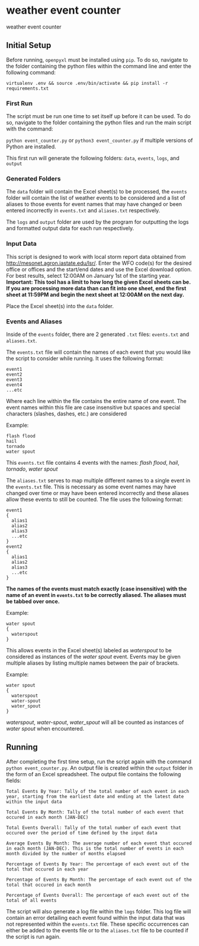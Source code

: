 # weather event counter
weather event counter

## Initial Setup
Before running, `openpyxl` must be installed using `pip`. To do so, navigate to the folder containing the python files within the command line and enter the following command:

```virtualenv .env && source .env/bin/activate && pip install -r requirements.txt```

### First Run

The script must be run one time to set itself up before it can be used. To do so, navigate to the folder containing the python files and run the main script with the command:

```python event_counter.py``` or ```python3 event_counter.py``` if multiple versions of Python are installed.

This first run will generate the following folders: `data`, `events`, `logs`, and `output`

### Generated Folders

The `data` folder will contain the Excel sheet(s) to be processed, the `events` folder will contain the list of weather events to be considered and a list of aliases to those events for event names that may have changed or been entered incorrectly in `events.txt` and `aliases.txt` respectively.

The `logs` and `output` folder are used by the program for outputting the logs and formatted output data for each run respectively.

### Input Data

This script is designed to work with local storm report data obtained from http://mesonet.agron.iastate.edu/lsr/. Enter the WFO code(s) for the desired office or offices and the start/end dates and use the Excel download option. For best results, select 12:00AM on January 1st of the starting year. **Important: This tool has a limit to how long the given Excel sheets can be. If you are processing more data than can fit into one sheet, end the first sheet at 11:59PM and begin the next sheet at 12:00AM on the next day.**

Place the Excel sheet(s) into the `data` folder.

### Events and Aliases

Inside of the `events` folder, there are 2 generated `.txt` files: `events.txt` and `aliases.txt`.

The `events.txt` file will contain the names of each event that you would like the script to consider while running. It uses the following format:
```
event1
event2
event3
event4
...etc
```
Where each line within the file contains the entire name of one event. The event names within this file are case insensitive but spaces and special characters (slashes, dashes, etc.) are considered

Example:
```
flash flood
hail
tornado
water spout
```
This `events.txt` file contains 4 events with the names: *flash flood*, *hail*, *tornado*, *water spout*

The `aliases.txt` serves to map multiple different names to a single event in the `events.txt` file. This is necessary as some event names may have changed over time or may have been entered incorrectly and these aliases allow these events to still be counted. The file uses the following format:
```
event1
{
  alias1
  alias2
  alias3
  ...etc
}
event2
{
  alias1
  alias2
  alias3
  ...etc
}
```
**The names of the events must match exactly (case insensitive) with the name of an event in `events.txt` to be correctly aliased. The aliases must be tabbed over once.**

Example:
```
water spout
{
  waterspout
}
```
This allows events in the Excel sheet(s) labeled as *waterspout* to be considered as instances of the *water spout* event. Events may be given multiple aliases by listing multiple names between the pair of brackets.

Example:
```
water spout
{
  waterspout
  water-spout
  water_spout
}
```
*waterspout*, *water-spout*, *water_spout* will all be counted as instances of *water spout* when encountered.

## Running

After completing the first time setup, run the script again with the command ```python event_counter.py```. An output file is created within the `output` folder in the form of an Excel spreadsheet. The output file contains the following fields:
```
Total Events By Year: Tally of the total number of each event in each year, starting from the earliest date and ending at the latest date within the input data

Total Events By Month: Tally of the total number of each event that occured in each month (JAN-DEC)

Total Events Overall: Tally of the total number of each event that occured over the period of time defined by the input data

Average Events By Month: The average number of each event that occured in each month (JAN-DEC). This is the total number of events in each month divided by the number of months elapsed

Percentage of Events By Year: The percentage of each event out of the total that occured in each year

Percentage of Events By Month: The percentage of each event out of the total that occured in each month

Percentage of Events Overall: The percentage of each event out of the total of all events
```

The script will also generate a log file within the `logs` folder. This log file will contain an error detailing each event found within the input data that was not represented within the `events.txt` file. These specific occurrences can either be added to the events file or to the `aliases.txt` file to be counted if the script is run again.
